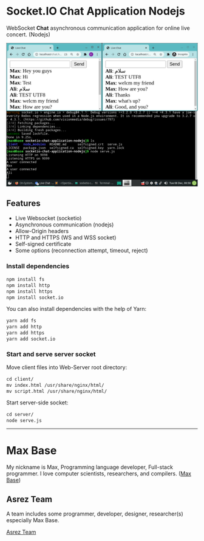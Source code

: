 # Socket.IO Chat Application Nodejs

WebSocket **Chat** asynchronous communication application for online live concert. (Nodejs)

![Socket.IO Chat Application Nodejs](demo.png)

## Features

- Live Websocket (socketio)
- Asynchronous communication (nodejs)
- Allow-Origin headers
- HTTP and HTTPS (WS and WSS socket)
- Self-signed certificate
- Some options (reconnection attempt, timeout, reject)

### Install dependencies

```
npm install fs
npm install http
npm install https
npm install socket.io
```

You can also install dependencies with the help of Yarn:

```
yarn add fs
yarn add http
yarn add https
yarn add socket.io
```

### Start and serve server socket

Move client files into Web-Server root directory:

```
cd client/
mv index.html /usr/share/nginx/html/
mv script.html /usr/share/nginx/html/
```

Start server-side socket:

```
cd server/
node serve.js 
```

---------

# Max Base

My nickname is Max, Programming language developer, Full-stack programmer. I love computer scientists, researchers, and compilers. ([Max Base](https://maxbase.org/))

## Asrez Team

A team includes some programmer, developer, designer, researcher(s) especially Max Base.

[Asrez Team](https://www.asrez.com/)
